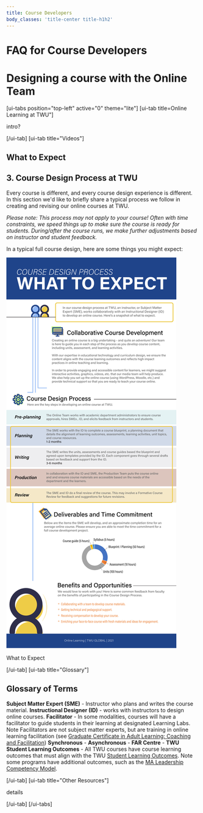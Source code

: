 ```yaml
---
title: Course Developers
body_classes: 'title-center title-h1h2'
---
```


# FAQ for Course Developers
# Designing a course with the Online Team

[ui-tabs position="top-left" active="0" theme="lite"]
[ui-tab title=Online Learning at TWU"]

intro?

[/ui-tab]
[ui-tab title="Videos"]

## What to Expect
## 3. Course Design Process at TWU
Every course is different, and every course design experience is different.  In this section we'd like to briefly share a typical process we follow in creating and revising our online courses at TWU.

*Please note: This process may not apply to your course! Often with time constraints, we speed things up to make sure the course is ready for students. During/after the course runs, we make further adjustments based on instructor and student feedback.*

In a typical full course design, here are some things you might expect:

![](What-to-expect-Infographic.jpg)

What to Expect

[/ui-tab]
[ui-tab title="Glossary"]


## Glossary of Terms

**Subject Matter Expert (SME)** - Instructor who plans and writes the course material.
**Instructional Designer (ID)** - works with instructors to design online courses.
**Facilitator** - In some modalities, courses will have a facilitator to guide students in their learning at designated Learning Labs.  Note Facilitators are not subject matter experts, but are training in online learning facilitation (see [Graduate Certificate in Adult Learning: Coaching and Facilitation](https://www.twu.ca/leadership-ma/graduate-certificate-adult-learning-coaching-and-facilitation))
**Synchronous** -
**Asynchronous** -
**FAR Centre** -
**TWU Student Learning Outcomes** - All TWU courses have course learning outcomes that must align with the TWU [Student Learning Outcomes](https://www.twu.ca/academics/student-learning-outcomes).  Note some programs have additional outcomes, such as the [MA Leadership Competency Model](https://www.twu.ca/leadership-ma/competency-model).



[/ui-tab]
[ui-tab title="Other Resources"]

details

[/ui-tab]
[/ui-tabs]
